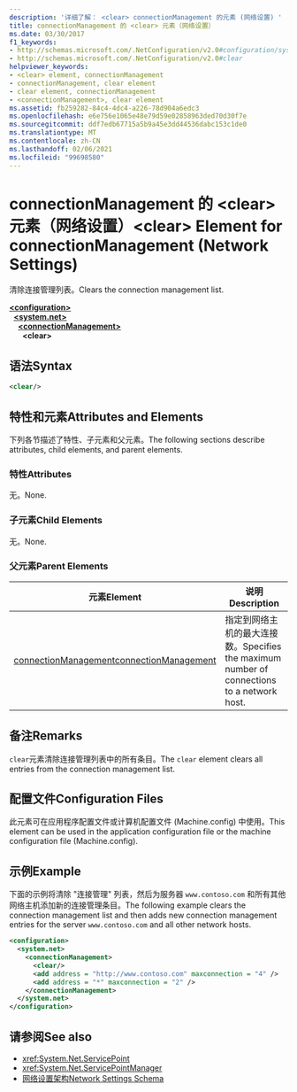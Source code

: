 ```yaml
---
description: '详细了解： <clear> connectionManagement 的元素 (网络设置) '
title: connectionManagement 的 <clear> 元素（网络设置）
ms.date: 03/30/2017
f1_keywords:
- http://schemas.microsoft.com/.NetConfiguration/v2.0#configuration/system.net/connectionManagement/clear
- http://schemas.microsoft.com/.NetConfiguration/v2.0#clear
helpviewer_keywords:
- <clear> element, connectionManagement
- connectionManagement, clear element
- clear element, connectionManagement
- <connectionManagement>, clear element
ms.assetid: fb259282-84c4-4dc4-a226-78d904a6edc3
ms.openlocfilehash: e6e756e1065e48e79d59e02858963ded70d30f7e
ms.sourcegitcommit: ddf7edb67715a5b9a45e3dd44536dabc153c1de0
ms.translationtype: MT
ms.contentlocale: zh-CN
ms.lasthandoff: 02/06/2021
ms.locfileid: "99698580"
---
```

# <a name="clear-element-for-connectionmanagement-network-settings"></a><span data-ttu-id="5637c-103">connectionManagement 的 \<clear> 元素（网络设置）</span><span class="sxs-lookup"><span data-stu-id="5637c-103">\<clear> Element for connectionManagement (Network Settings)</span></span>

<span data-ttu-id="5637c-104">清除连接管理列表。</span><span class="sxs-lookup"><span data-stu-id="5637c-104">Clears the connection management list.</span></span>  

[**\<configuration>**](../configuration-element.md)\
&nbsp;&nbsp;[**\<system.net>**](system-net-element-network-settings.md)\
&nbsp;&nbsp;&nbsp;&nbsp;[**\<connectionManagement>**](connectionmanagement-element-network-settings.md)\
&nbsp;&nbsp;&nbsp;&nbsp;&nbsp;&nbsp;**\<clear>**

## <a name="syntax"></a><span data-ttu-id="5637c-105">语法</span><span class="sxs-lookup"><span data-stu-id="5637c-105">Syntax</span></span>  
  
```xml  
<clear/>  
```  
  
## <a name="attributes-and-elements"></a><span data-ttu-id="5637c-106">特性和元素</span><span class="sxs-lookup"><span data-stu-id="5637c-106">Attributes and Elements</span></span>  

 <span data-ttu-id="5637c-107">下列各节描述了特性、子元素和父元素。</span><span class="sxs-lookup"><span data-stu-id="5637c-107">The following sections describe attributes, child elements, and parent elements.</span></span>  
  
### <a name="attributes"></a><span data-ttu-id="5637c-108">特性</span><span class="sxs-lookup"><span data-stu-id="5637c-108">Attributes</span></span>  

 <span data-ttu-id="5637c-109">无。</span><span class="sxs-lookup"><span data-stu-id="5637c-109">None.</span></span>  
  
### <a name="child-elements"></a><span data-ttu-id="5637c-110">子元素</span><span class="sxs-lookup"><span data-stu-id="5637c-110">Child Elements</span></span>  

 <span data-ttu-id="5637c-111">无。</span><span class="sxs-lookup"><span data-stu-id="5637c-111">None.</span></span>  
  
### <a name="parent-elements"></a><span data-ttu-id="5637c-112">父元素</span><span class="sxs-lookup"><span data-stu-id="5637c-112">Parent Elements</span></span>  
  
|<span data-ttu-id="5637c-113">**元素**</span><span class="sxs-lookup"><span data-stu-id="5637c-113">**Element**</span></span>|<span data-ttu-id="5637c-114">**说明**</span><span class="sxs-lookup"><span data-stu-id="5637c-114">**Description**</span></span>|  
|-----------------|---------------------|  
|[<span data-ttu-id="5637c-115">connectionManagement</span><span class="sxs-lookup"><span data-stu-id="5637c-115">connectionManagement</span></span>](connectionmanagement-element-network-settings.md)|<span data-ttu-id="5637c-116">指定到网络主机的最大连接数。</span><span class="sxs-lookup"><span data-stu-id="5637c-116">Specifies the maximum number of connections to a network host.</span></span>|  
  
## <a name="remarks"></a><span data-ttu-id="5637c-117">备注</span><span class="sxs-lookup"><span data-stu-id="5637c-117">Remarks</span></span>  

 <span data-ttu-id="5637c-118">`clear`元素清除连接管理列表中的所有条目。</span><span class="sxs-lookup"><span data-stu-id="5637c-118">The `clear` element clears all entries from the connection management list.</span></span>  
  
## <a name="configuration-files"></a><span data-ttu-id="5637c-119">配置文件</span><span class="sxs-lookup"><span data-stu-id="5637c-119">Configuration Files</span></span>  

 <span data-ttu-id="5637c-120">此元素可在应用程序配置文件或计算机配置文件 (Machine.config) 中使用。</span><span class="sxs-lookup"><span data-stu-id="5637c-120">This element can be used in the application configuration file or the machine configuration file (Machine.config).</span></span>  
  
## <a name="example"></a><span data-ttu-id="5637c-121">示例</span><span class="sxs-lookup"><span data-stu-id="5637c-121">Example</span></span>  

 <span data-ttu-id="5637c-122">下面的示例将清除 "连接管理" 列表，然后为服务器 `www.contoso.com` 和所有其他网络主机添加新的连接管理条目。</span><span class="sxs-lookup"><span data-stu-id="5637c-122">The following example clears the connection management list and then adds new connection management entries for the server `www.contoso.com` and all other network hosts.</span></span>  
  
```xml  
<configuration>  
  <system.net>  
    <connectionManagement>  
      <clear/>  
      <add address = "http://www.contoso.com" maxconnection = "4" />  
      <add address = "*" maxconnection = "2" />  
    </connectionManagement>  
  </system.net>  
</configuration>  
```  
  
## <a name="see-also"></a><span data-ttu-id="5637c-123">请参阅</span><span class="sxs-lookup"><span data-stu-id="5637c-123">See also</span></span>

- <xref:System.Net.ServicePoint>
- <xref:System.Net.ServicePointManager>
- [<span data-ttu-id="5637c-124">网络设置架构</span><span class="sxs-lookup"><span data-stu-id="5637c-124">Network Settings Schema</span></span>](index.md)
